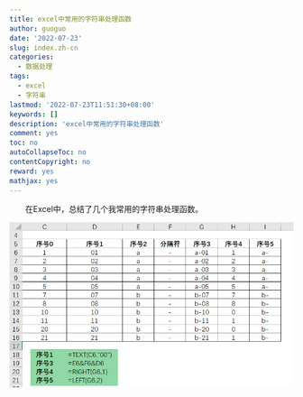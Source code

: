 ```yaml
---
title: excel中常用的字符串处理函数
author: guoguo
date: '2022-07-23'
slug: index.zh-cn
categories:
  - 数据处理
tags:
  - excel
  - 字符串
lastmod: '2022-07-23T11:51:30+08:00'
keywords: []
description: 'excel中常用的字符串处理函数'
comment: yes
toc: no
autoCollapseToc: no
contentCopyright: no
reward: yes
mathjax: yes
---
```


<p style="text-indent:2em;font-size:;font-family:;">
在Excel中，总结了几个我常用的字符串处理函数。
</p>

<!--more-->

![](images/%E5%B8%B8%E7%94%A8%E7%9A%84excel%E5%AD%97%E7%AC%A6%E4%B8%B2%E6%93%8D%E4%BD%9C.png)
